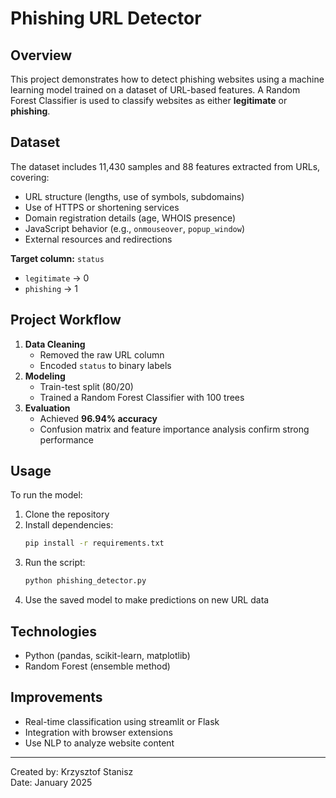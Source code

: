 # Phishing URL Detector

## Overview
This project demonstrates how to detect phishing websites using a machine learning model trained on a dataset of URL-based features. A Random Forest Classifier is used to classify websites as either **legitimate** or **phishing**.

## Dataset
The dataset includes 11,430 samples and 88 features extracted from URLs, covering:
- URL structure (lengths, use of symbols, subdomains)
- Use of HTTPS or shortening services
- Domain registration details (age, WHOIS presence)
- JavaScript behavior (e.g., `onmouseover`, `popup_window`)
- External resources and redirections

**Target column:** `status`
- `legitimate` → 0
- `phishing` → 1

## Project Workflow
1. **Data Cleaning**
   - Removed the raw URL column
   - Encoded `status` to binary labels
2. **Modeling**
   - Train-test split (80/20)
   - Trained a Random Forest Classifier with 100 trees
3. **Evaluation**
   - Achieved **96.94% accuracy**
   - Confusion matrix and feature importance analysis confirm strong performance

## Usage
To run the model:
1. Clone the repository
2. Install dependencies:
   ```bash
   pip install -r requirements.txt
   ```
3. Run the script:
   ```bash
   python phishing_detector.py
   ```
4. Use the saved model to make predictions on new URL data

## Technologies
- Python (pandas, scikit-learn, matplotlib)
- Random Forest (ensemble method)

## Improvements
- Real-time classification using streamlit or Flask
- Integration with browser extensions
- Use NLP to analyze website content

---
Created by: Krzysztof Stanisz  
Date: January 2025
